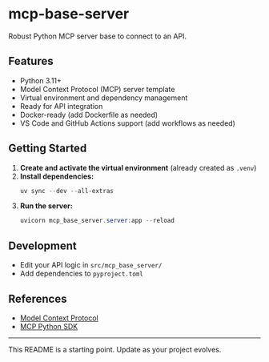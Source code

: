 # mcp-base-server

Robust Python MCP server base to connect to an API.

## Features
- Python 3.11+
- Model Context Protocol (MCP) server template
- Virtual environment and dependency management
- Ready for API integration
- Docker-ready (add Dockerfile as needed)
- VS Code and GitHub Actions support (add workflows as needed)

## Getting Started

1. **Create and activate the virtual environment** (already created as `.venv`)
2. **Install dependencies:**
   ```powershell
   uv sync --dev --all-extras
   ```
3. **Run the server:**
   ```powershell
   uvicorn mcp_base_server.server:app --reload
   ```

## Development
- Edit your API logic in `src/mcp_base_server/`
- Add dependencies to `pyproject.toml`

## References
- [Model Context Protocol](https://modelcontextprotocol.io/llms-full.txt)
- [MCP Python SDK](https://github.com/modelcontextprotocol/create-python-server)

---
This README is a starting point. Update as your project evolves.
